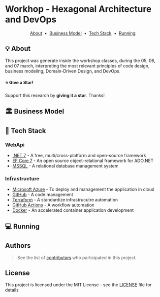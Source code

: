 # Workhop - Hexagonal Architecture and DevOps

<p align="center">
  <a href="#bulb-about">About</a> &nbsp;&bull;&nbsp;
  <a href="#classical_building-business-model">Business Model</a> &nbsp;&bull;&nbsp;
  <a href="#mag_right-research">Tech Stack</a> &nbsp;&bull;&nbsp;
  <a href="#computer-running">Running</a>
</p>

## :bulb: About

This project was generate inside the workshop classes, during the 05, 06, and 07 march, interpreting the most relevant principles of code design, business modeling, Domain-Driven Design, and DevOps.

#### :star: Give a Star! 

Support this research by **giving it a star**. Thanks!

## :classical_building: Business Model

## :toolbox: Tech Stack

### WebApi

- [.NET 7](https://dotnet.microsoft.com/en-us/) - A free, multi/cross-platform and open-source framework
- [EF Core 7](https://devblogs.microsoft.com/dotnet/announcing-ef7/) - An open source object-relational framework for ADO.NET
- [MSSQL](https://hub.docker.com/_/microsoft-mssql-server) - A relational database management system

### Infrastructure

- [Microsoft Azure](https://azure.microsoft.com/) - To deploy and management the application in cloud
- [GitHub](https://github.com/) - A code management
- [Terraform](https://www.hashicorp.com/products/terraform) - A standardize infrastrucutre automation
- [GitHub Actions](https://docs.github.com/pt/actions) - A workflow automation
- [Docker](https://www.docker.com/) - An accelerated container application development

## :computer: Running

## Authors

> See the list of [contributors](https://github.com/AntonioFalcao/EventualShop/graphs/contributors) who participated in this project.

## License

This project is licensed under the MIT License - see the [LICENSE](./LICENSE) file for details